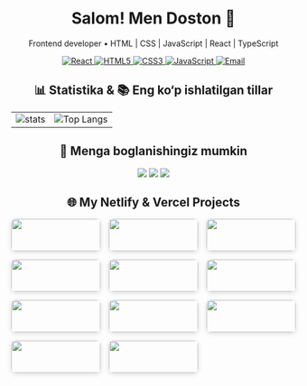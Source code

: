<h1 align="center">Salom! Men <b>Doston</b> 👋</h1>
<p align="center">Frontend developer • HTML | CSS | JavaScript | React | TypeScript</p>

<!-- Skills Badges -->
<p align="center">
  <a href="https://github.com/dostonadxamov">
    <img src="https://img.shields.io/badge/React-%2320232a.svg?style=for-the-badge&logo=react&logoColor=61DAFB" alt="React"/>
  </a>
  <a href="https://github.com/dostonadxamov">
    <img src="https://img.shields.io/badge/HTML5-%23E34F26.svg?style=for-the-badge&logo=html5&logoColor=ffffff" alt="HTML5"/>
  </a>
  <a href="https://github.com/dostonadxamov">
    <img src="https://img.shields.io/badge/CSS3-%231572B6.svg?style=for-the-badge&logo=css3&logoColor=ffffff" alt="CSS3"/>
  </a>
  <a href="https://github.com/dostonadxamov">
    <img src="https://img.shields.io/badge/JavaScript-%23F7DF1E.svg?style=for-the-badge&logo=javascript&logoColor=000000" alt="JavaScript"/>
  </a>
  <a href="mailto:dostonadxamov222@gmail.com">
    <img src="https://img.shields.io/badge/Email-dostonadxamov222@gmail.com-blue?style=for-the-badge" alt="Email"/>
  </a>
</p>



<!-- GitHub Stats yonma-yon -->
<h2 align="center">📊 Statistika & 📚 Eng ko‘p ishlatilgan tillar</h2>
<table align="center">
  <tr>
    <td align="center">
      <picture>
        <source media="(prefers-color-scheme: dark)" srcset="https://github-readme-stats.vercel.app/api?username=dostonadxamov&show_icons=true"/>
        <img alt="stats" src="https://github-readme-stats.vercel.app/api?username=dostonadxamov&show_icons=true"/>
      </picture>
    </td>
    <td align="center">
      <img alt="Top Langs" src="https://github-readme-stats.vercel.app/api/top-langs/?username=dostonadxamov&layout=compact&theme=radical"/>
    </td>
  </tr>
</table>

<!-- Kontaktlar -->
<h2 align="center">🤝 Menga boglanishingiz  mumkin</h2>
<p align="center">
  <a href="https://t.me/DOSTON_DEVELOPER"><img src="https://img.shields.io/badge/Telegram-2CA5E0?style=for-the-badge&logo=telegram&logoColor=white"/></a>
  <a href="https://www.linkedin.com/in/doston-adxamov-47709a320/"><img src="https://img.shields.io/badge/LinkedIn-0A66C2?style=for-the-badge&logo=linkedin&logoColor=white"/></a>
  <a href="mailto:dostonadxamov222@gmail.com"><img src="https://img.shields.io/badge/Email-D14836?style=for-the-badge&logo=gmail&logoColor=white"/></a>
</p>

<h2 align="center">🌐 My Netlify & Vercel Projects</h2>

<div align="center" style="display: grid; grid-template-columns: repeat(3, 1fr); gap: 15px; max-width: 900px; margin: auto;">

  <!-- Mini Store -->
  <div style="border-radius: 8px; overflow: hidden; box-shadow: 0 2px 8px rgba(0,0,0,0.15); text-align:center;">
    <img src="https://i.postimg.cc/GtYB3Cw5/Screenshot-From-2025-08-27-01-38-05.png" width="100%"/>
    <a href="https://spontaneous-tanuki-adb569.netlify.app/" style="display:block; margin:10px 0; text-decoration: none; color: inherit; font-weight:bold;">Mini Store</a>
  </div>

  <!-- Dessert -->
  <div style="border-radius: 8px; overflow: hidden; box-shadow: 0 2px 8px rgba(0,0,0,0.15); text-align:center;">
    <img src="https://i.postimg.cc/ZnFTDKh4/Screenshot-From-2025-08-27-01-46-32.png" width="100%"/>
    <a href="https://velvety-kashata-f00e42.netlify.app/" style="display:block; margin:10px 0; text-decoration: none; color: inherit; font-weight:bold;">Dessert</a>
  </div>

  <!-- Headphones -->
  <div style="border-radius: 8px; overflow: hidden; box-shadow: 0 2px 8px rgba(0,0,0,0.15); text-align:center;">
    <img src="https://i.postimg.cc/2S3Dnx3z/Screenshot-From-2025-08-27-01-48-38.png" width="100%"/>
    <a href="https://zesty-otter-e326f5.netlify.app/" style="display:block; margin:10px 0; text-decoration: none; color: inherit; font-weight:bold;">Headphones</a>
  </div>

  <!-- Region -->
  <div style="border-radius: 8px; overflow: hidden; box-shadow: 0 2px 8px rgba(0,0,0,0.15); text-align:center;">
    <img src="https://i.postimg.cc/cJqb67nk/Screenshot-From-2025-08-27-01-50-22.png" width="100%"/>
    <a href="https://whimsical-sprite-e3ae08.netlify.app/" style="display:block; margin:10px 0; text-decoration: none; color: inherit; font-weight:bold;">Region</a>
  </div>

  <!-- Don-Don -->
  <div style="border-radius: 8px; overflow: hidden; box-shadow: 0 2px 8px rgba(0,0,0,0.15); text-align:center;">
    <img src="https://i.postimg.cc/mZdp7W9H/Screenshot-From-2025-08-27-01-51-16.png" width="100%"/>
    <a href="https://roaring-biscotti-e566b4.netlify.app/" style="display:block; margin:10px 0; text-decoration: none; color: inherit; font-weight:bold;">Don-Don</a>
  </div>

  <!-- TodoList -->
  <div style="border-radius: 8px; overflow: hidden; box-shadow: 0 2px 8px rgba(0,0,0,0.15); text-align:center;">
    <img src="https://i.postimg.cc/13FWxgjG/Screenshot-From-2025-08-27-01-52-24.png" width="100%"/>
    <a href="https://todo-project-adxamovs.netlify.app/" style="display:block; margin:10px 0; text-decoration: none; color: inherit; font-weight:bold;">TodoList</a>
  </div>

  <!-- Design -->
  <div style="border-radius: 8px; overflow: hidden; box-shadow: 0 2px 8px rgba(0,0,0,0.15); text-align:center;">
    <img src="https://i.postimg.cc/cC6mF638/Screenshot-From-2025-08-27-01-54-20.png" width="100%"/>
    <a href="https://algorithm-evengers-topshiriq-1.netlify.app/" style="display:block; margin:10px 0; text-decoration: none; color: inherit; font-weight:bold;">Design</a>
  </div>

  <!-- Auth -->
  <div style="border-radius: 8px; overflow: hidden; box-shadow: 0 2px 8px rgba(0,0,0,0.15); text-align:center;">
    <img src="https://i.postimg.cc/85XdfDYk/Screenshot-From-2025-08-27-01-56-24.png" width="100%"/>
    <a href="https://autharition.vercel.app/" style="display:block; margin:10px 0; text-decoration: none; color: inherit; font-weight:bold;">Auth</a>
  </div>

  <!-- Context Store -->
  <div style="border-radius: 8px; overflow: hidden; box-shadow: 0 2px 8px rgba(0,0,0,0.15); text-align:center;">
    <img src="https://i.postimg.cc/BbdxNpsd/Screenshot-From-2025-08-27-01-57-25.png" width="100%"/>
    <a href="https://context-store-rosy.vercel.app/" style="display:block; margin:10px 0; text-decoration: none; color: inherit; font-weight:bold;">Context Store</a>
  </div>

  <!-- Fake Shop -->
  <div style="border-radius: 8px; overflow: hidden; box-shadow: 0 2px 8px rgba(0,0,0,0.15); text-align:center;">
    <img src="https://i.postimg.cc/x1GKyLZ4/Screenshot-From-2025-08-27-01-58-35.png" width="100%"/>
    <a href="https://fake-shop-flax.vercel.app/" style="display:block; margin:10px 0; text-decoration: none; color: inherit; font-weight:bold;">Fake Shop</a>
  </div>


  <div style="border-radius: 8px; overflow: hidden; box-shadow: 0 2px 8px rgba(0,0,0,0.15); text-align:center;">
    <img src="" width="100%"/>
    <a href="https://authorization-three-pi.vercel.app/" style="display:block; margin:10px 0; text-decoration: none; color: inherit; font-weight:bold;">Auth</a>
  </div>

</div>


</div>
